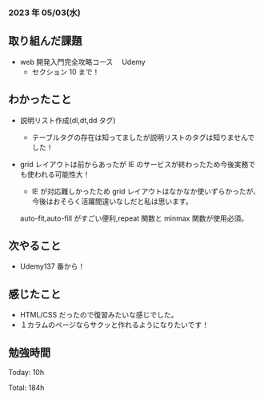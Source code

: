 ### 2023 年 05/03(水)

## 取り組んだ課題

- web 開発入門完全攻略コース　 Udemy
  - セクション 10 まで！

## わかったこと

- 説明リスト作成(dl,dt,dd タグ)

  - テーブルタグの存在は知ってましたが説明リストのタグは知りませんでした！

- grid レイアウトは前からあったが IE のサービスが終わったため今後実務でも使われる可能性大！

  - IE が対応難しかったため grid レイアウトはなかなか使いずらかったが、今後はおそらく活躍間違いなしだと私は思います。

  auto-fit,auto-fill がすごい便利,repeat 関数と minmax 関数が使用必須。

## 次やること

- Udemy137 番から！

## 感じたこと

- HTML/CSS だったので復習みたいな感じでした。
- １カラムのページならサクッと作れるようになりたいです！

## 勉強時間

Today: 10h

Total: 184h
